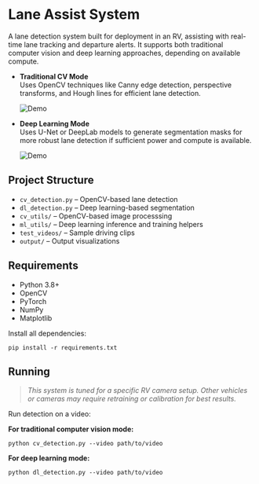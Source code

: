 # Lane Assist System

A lane detection system built for deployment in an RV, assisting with real-time lane tracking and departure alerts. It supports both traditional computer vision and deep learning approaches, depending on available compute.

- **Traditional CV Mode**  
  Uses OpenCV techniques like Canny edge detection, perspective transforms, and Hough lines for efficient lane detection.

  ![Demo](assets/cv.gif)

- **Deep Learning Mode**  
  Uses U-Net or DeepLab models to generate segmentation masks for more robust lane detection if sufficient power and compute is available.

  ![Demo](assets/dl.gif)

## Project Structure

- `cv_detection.py` – OpenCV-based lane detection  
- `dl_detection.py` – Deep learning-based segmentation  
- `cv_utils/` – OpenCV-based image processsing
- `ml_utils/` – Deep learning inference and training helpers  
- `test_videos/` – Sample driving clips  
- `output/` – Output visualizations

## Requirements

- Python 3.8+  
- OpenCV  
- PyTorch  
- NumPy  
- Matplotlib  

Install all dependencies:

```
pip install -r requirements.txt
```

## Running

> *This system is tuned for a specific RV camera setup. Other vehicles or cameras may require retraining or calibration for best results.*

Run detection on a video:

**For traditional computer vision mode:**

```
python cv_detection.py --video path/to/video
```

**For deep learning mode:**

```
python dl_detection.py --video path/to/video
```
